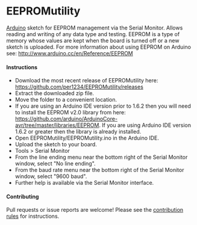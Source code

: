 EEPROMutility
==========

[Arduino](http://arduino.cc) sketch for EEPROM management via the Serial Monitor. Allows reading and writing of any data type and testing. EEPROM is a type of memory whose values are kept when the board is turned off or a new sketch is uploaded. For more information about using EEPROM on Arduino see: http://www.arduino.cc/en/Reference/EEPROM

#### Instructions
- Download the most recent release of EEPROMutility here: https://github.com/per1234/EEPROMutility/releases
- Extract the downloaded zip file.
- Move the folder to a convenient location.
- If you are using an Arduino IDE version prior to 1.6.2 then you will need to install the EEPROM v2.0 library from here: https://github.com/arduino/ArduinoCore-avr/tree/master/libraries/EEPROM. If you are using Arduino IDE version 1.6.2 or greater then the library is already installed.
- Open EEPROMutility/EEPROMutility.ino in the Arduino IDE.
- Upload the sketch to your board.
- Tools > Serial Monitor
- From the line ending menu near the bottom right of the Serial Monitor window, select "No line ending".
- From the baud rate menu near the bottom right of the Serial Monitor window, select "9600 baud".
- Further help is available via the Serial Monitor interface.


#### Contributing
Pull requests or issue reports are welcome! Please see the [contribution rules](.github/CONTRIBUTING.md) for instructions.
